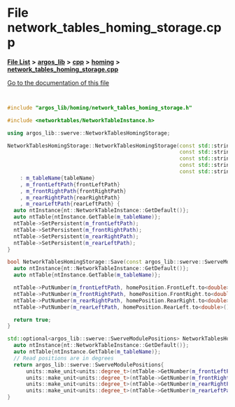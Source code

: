 

# File network\_tables\_homing\_storage.cpp

[**File List**](files.md) **>** [**argos\_lib**](dir_f9cbf5730473812e84551a5945ef39f8.md) **>** [**cpp**](dir_cf4b00708d9639a2579b4441eb30ca52.md) **>** [**homing**](dir_f3cbec9e965946ce7c914e3bb9c19088.md) **>** [**network\_tables\_homing\_storage.cpp**](network__tables__homing__storage_8cpp.md)

[Go to the documentation of this file](network__tables__homing__storage_8cpp.md)


```C++


#include "argos_lib/homing/network_tables_homing_storage.h"

#include <networktables/NetworkTableInstance.h>

using argos_lib::swerve::NetworkTablesHomingStorage;

NetworkTablesHomingStorage::NetworkTablesHomingStorage(const std::string& tableName,
                                                       const std::string& frontLeftPath,
                                                       const std::string& frontRightPath,
                                                       const std::string& rearRightPath,
                                                       const std::string& rearLeftPath)
    : m_tableName{tableName}
    , m_frontLeftPath{frontLeftPath}
    , m_frontRightPath{frontRightPath}
    , m_rearRightPath{rearRightPath}
    , m_rearLeftPath{rearLeftPath} {
  auto ntInstance{nt::NetworkTableInstance::GetDefault()};
  auto ntTable{ntInstance.GetTable(m_tableName)};
  ntTable->SetPersistent(m_frontLeftPath);
  ntTable->SetPersistent(m_frontRightPath);
  ntTable->SetPersistent(m_rearRightPath);
  ntTable->SetPersistent(m_rearLeftPath);
}

bool NetworkTablesHomingStorage::Save(const argos_lib::swerve::SwerveModulePositions& homePosition) {
  auto ntInstance{nt::NetworkTableInstance::GetDefault()};
  auto ntTable{ntInstance.GetTable(m_tableName)};

  ntTable->PutNumber(m_frontLeftPath, homePosition.FrontLeft.to<double>());
  ntTable->PutNumber(m_frontRightPath, homePosition.FrontRight.to<double>());
  ntTable->PutNumber(m_rearRightPath, homePosition.RearRight.to<double>());
  ntTable->PutNumber(m_rearLeftPath, homePosition.RearLeft.to<double>());

  return true;
}

std::optional<argos_lib::swerve::SwerveModulePositions> NetworkTablesHomingStorage::Load() {
  auto ntInstance{nt::NetworkTableInstance::GetDefault()};
  auto ntTable{ntInstance.GetTable(m_tableName)};
  // Read positions are in degrees
  return argos_lib::swerve::SwerveModulePositions{
      units::make_unit<units::degree_t>(ntTable->GetNumber(m_frontLeftPath, 0)),
      units::make_unit<units::degree_t>(ntTable->GetNumber(m_frontRightPath, 0)),
      units::make_unit<units::degree_t>(ntTable->GetNumber(m_rearRightPath, 0)),
      units::make_unit<units::degree_t>(ntTable->GetNumber(m_rearLeftPath, 0))};
}
```



